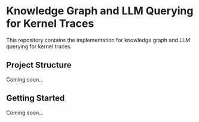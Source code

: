 # Knowledge Graph and LLM Querying for Kernel Traces

This repository contains the implementation for knowledge graph and LLM querying for kernel traces.

## Project Structure

Coming soon...

## Getting Started

Coming soon...